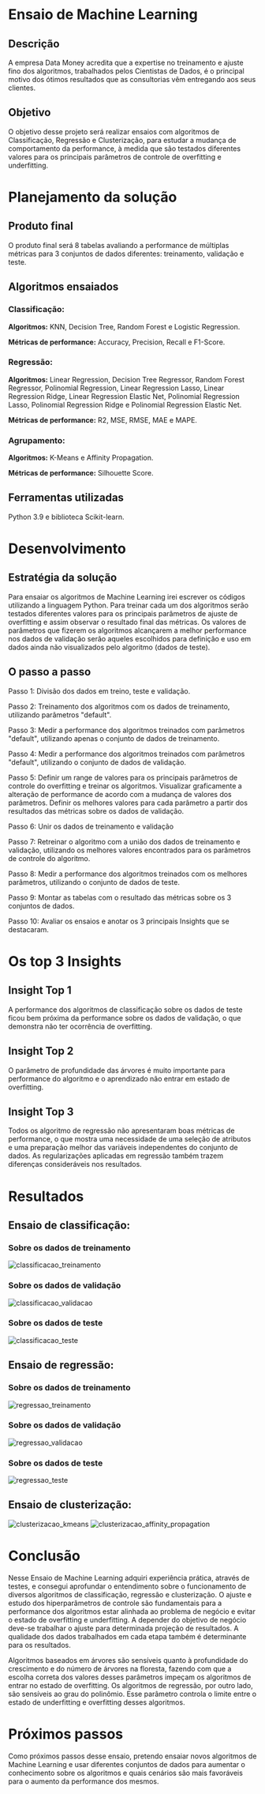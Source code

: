 # Ensaio de Machine Learning
## Descrição
A empresa Data Money acredita que a expertise no treinamento e ajuste fino dos algoritmos, trabalhados pelos Cientistas de Dados, é o principal motivo dos ótimos resultados que as consultorias vêm entregando aos seus clientes.

## Objetivo
O objetivo desse projeto será realizar ensaios com algoritmos de Classificação, Regressão e Clusterização, para estudar a mudança de comportamento da performance, à medida que são testados diferentes valores para os principais parâmetros de controle de overfitting e underfitting.

# Planejamento da solução
## Produto final
O produto final será 8 tabelas avaliando a performance de múltiplas métricas para 3 conjuntos de dados diferentes: treinamento, validação e teste.

## Algoritmos ensaiados
### Classificação:
**Algoritmos:** KNN, Decision Tree, Random Forest e Logistic Regression.

**Métricas de performance:** Accuracy, Precision, Recall e F1-Score.

### Regressão:
**Algoritmos:** Linear Regression, Decision Tree Regressor, Random Forest Regressor, Polinomial Regression, Linear Regression Lasso, Linear Regression Ridge, Linear Regression Elastic Net, Polinomial Regression Lasso, Polinomial Regression Ridge e Polinomial Regression Elastic Net.

**Métricas de performance:** R2, MSE, RMSE, MAE e MAPE.

### Agrupamento:
**Algoritmos:** K-Means e Affinity Propagation.

**Métricas de performance:** Silhouette Score.

## Ferramentas utilizadas
Python 3.9 e biblioteca Scikit-learn.

# Desenvolvimento
## Estratégia da solução
Para ensaiar os algoritmos de Machine Learning irei escrever os códigos utilizando a linguagem Python. Para treinar cada um dos algoritmos serão testados diferentes valores para os principais parâmetros de ajuste de overfitting e assim observar o resultado final das métricas. Os valores de parâmetros que fizerem os algoritmos alcançarem a melhor performance nos dados de validação serão aqueles escolhidos para definição e uso em dados ainda não visualizados pelo algoritmo (dados de teste).

## O passo a passo
Passo 1: Divisão dos dados em treino, teste e validação.

Passo 2: Treinamento dos algoritmos com os dados de treinamento, utilizando parâmetros "default".

Passo 3: Medir a performance dos algoritmos treinados com parâmetros "default", utilizando apenas o conjunto de dados de treinamento.

Passo 4: Medir a performance dos algoritmos treinados com parâmetros "default", utilizando o conjunto de dados de validação.

Passo 5: Definir um range de valores para os principais parâmetros de controle do overfitting e treinar os algoritmos. Visualizar graficamente a alteração de performance de acordo com a
mudança de valores dos parâmetros. Definir os melhores valores para cada parâmetro a partir dos resultados das métricas sobre os dados de validação.

Passo 6: Unir os dados de treinamento e validação

Passo 7: Retreinar o algoritmo com a união dos dados de treinamento e validação, utilizando os melhores valores encontrados para os parâmetros de controle do algoritmo.

Passo 8: Medir a performance dos algoritmos treinados com os melhores parâmetros, utilizando o conjunto de dados de teste.

Passo 9: Montar as tabelas com o resultado das métricas sobre os 3 conjuntos de dados.

Passo 10: Avaliar os ensaios e anotar os 3 principais Insights que se destacaram.


# Os top 3 Insights
## Insight Top 1
A performance dos algoritmos de classificação sobre os dados de teste ficou bem próxima da performance sobre os dados de validação, o que demonstra não ter ocorrência de overfitting.
## Insight Top 2
O parâmetro de profundidade das árvores é muito importante para performance do algoritmo e o aprendizado não entrar em estado de overfitting.
## Insight Top 3
Todos os algoritmo de regressão não apresentaram boas métricas de performance, o que mostra uma necessidade de uma seleção de atributos e uma preparação melhor das variáveis independentes do conjunto de dados. As regularizações aplicadas em regressão também trazem diferenças consideráveis nos resultados.

# Resultados
## Ensaio de classificação:
### Sobre os dados de treinamento
![classificacao_treinamento](img/class_train.PNG)

### Sobre os dados de validação
![classificacao_validacao](img/class_val.PNG)

### Sobre os dados de teste
![classificacao_teste]( img/class_test.PNG)
## Ensaio de regressão:
### Sobre os dados de treinamento
![regressao_treinamento]( img/reg_train.PNG)
### Sobre os dados de validação
![regressao_validacao]( img/reg_val.PNG)
### Sobre os dados de teste
![regressao_teste]( img/reg_test.PNG)
## Ensaio de clusterização:
![clusterizacao_kmeans]( img/cluster_km.PNG)
![clusterizacao_affinity_propagation]( img/cluster_ap.PNG)

# Conclusão
Nesse Ensaio de Machine Learning adquiri experiência prática, através de testes, e consegui aprofundar o entendimento sobre o funcionamento de diversos algoritmos de classificação, regressão e clusterização. O ajuste e estudo dos hiperparâmetros de controle são fundamentais para a performance dos algoritmos estar alinhada ao problema de negócio e evitar o estado de overfitting e underfitting. A depender do objetivo de negócio deve-se trabalhar o ajuste para determinada projeção de resultados. A qualidade dos dados trabalhados em cada etapa também é determinante para os resultados.

Algoritmos baseados em árvores são sensíveis quanto à profundidade do crescimento e do número de árvores na floresta, fazendo com que a
escolha correta dos valores desses parâmetros impeçam os algoritmos de entrar no estado de overfitting.
Os algoritmos de regressão, por outro lado, são sensíveis ao grau do polinômio. Esse parâmetro controla o limite entre o estado de underfitting e overfitting desses algoritmos.

# Próximos passos
Como próximos passos desse ensaio, pretendo ensaiar novos algoritmos de Machine Learning e usar diferentes conjuntos de dados para aumentar o conhecimento sobre os algoritmos e quais cenários são mais favoráveis para o aumento da performance dos mesmos.

